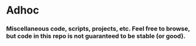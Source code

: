 # Adhoc

### Miscellaneous code, scripts, projects, etc. Feel free to browse, but code in this repo is not guaranteed to be stable (or good).